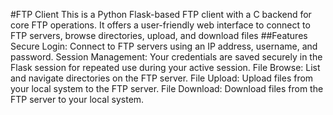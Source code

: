 #FTP Client
This is a Python Flask-based FTP client with a C backend for core FTP operations. It offers a user-friendly web interface to connect to FTP servers, browse directories, upload, and download files
##Features
Secure Login: Connect to FTP servers using an IP address, username, and password.
Session Management: Your credentials are saved securely in the Flask session for repeated use during your active session.
File Browse: List and navigate directories on the FTP server.
File Upload: Upload files from your local system to the FTP server.
File Download: Download files from the FTP server to your local system.
